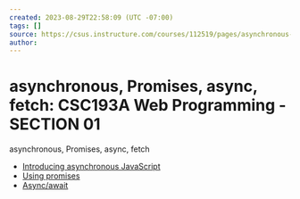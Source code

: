 ```yaml
---
created: 2023-08-29T22:58:09 (UTC -07:00)
tags: []
source: https://csus.instructure.com/courses/112519/pages/asynchronous-promises-async-fetch?module_item_id=5711771
author:
---
```


# asynchronous, Promises, async, fetch: CSC193A Web Programming - SECTION 01

asynchronous, Promises, async, fetch

- [Introducing asynchronous JavaScript](https://developer.mozilla.org/en-US/docs/Learn/JavaScript/Asynchronous/Introducing)
- [Using promises](https://developer.mozilla.org/en-US/docs/Web/JavaScript/Guide/Using_promises)
- [Async/await](https://javascript.info/async-await)
